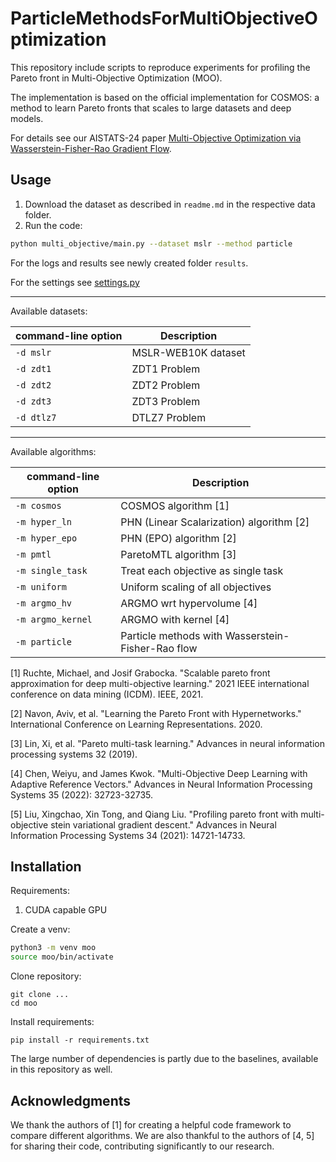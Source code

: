 # ParticleMethodsForMultiObjectiveOptimization

This repository include scripts to reproduce experiments for profiling the Pareto front in Multi-Objective Optimization (MOO).

The implementation is based on the official implementation for COSMOS: a method to learn Pareto fronts that scales to large datasets and deep models.

For details see our AISTATS-24 paper [Multi-Objective Optimization via Wasserstein-Fisher-Rao Gradient Flow](https://arxiv.org/abs/2311.13159).

## Usage

1. Download the dataset as described in `readme.md` in the respective data folder.
1. Run the code:

```bash
python multi_objective/main.py --dataset mslr --method particle
```

For the logs and results see newly created folder `results`.

For the settings see [settings.py](multi_objective/settings.py)

---

Available datasets:

| command-line option  | Description                  |
|----------------------|------------------------------|
| `-d mslr`            | MSLR-WEB10K dataset          |
| `-d zdt1`            | ZDT1 Problem                 |
| `-d zdt2`            | ZDT2 Problem                 |
| `-d zdt3`            | ZDT3 Problem                 |
| `-d dtlz7`           | DTLZ7 Problem                |

---

Available algorithms:

| command-line option  | Description                                         |
|----------------------|-----------------------------------------------------|
| `-m cosmos`          | COSMOS algorithm [1]                                | 
| `-m hyper_ln`        | PHN (Linear Scalarization) algorithm [2]            | 
| `-m hyper_epo`       | PHN (EPO) algorithm [2]                             | 
| `-m pmtl`            | ParetoMTL algorithm [3]                             | 
| `-m single_task`     | Treat each objective as single task                 | 
| `-m uniform`         | Uniform scaling of all objectives                   | 
| `-m argmo_hv`        | ARGMO wrt hypervolume [4]                           |
| `-m argmo_kernel`    | ARGMO with kernel [4]                               |
| `-m particle`        | Particle methods with Wasserstein-Fisher-Rao flow   |


[1] Ruchte, Michael, and Josif Grabocka. "Scalable pareto front approximation for deep multi-objective learning." 2021 IEEE international conference on data mining (ICDM). IEEE, 2021.

[2] Navon, Aviv, et al. "Learning the Pareto Front with Hypernetworks." International Conference on Learning Representations. 2020.

[3] Lin, Xi, et al. "Pareto multi-task learning." Advances in neural information processing systems 32 (2019).

[4] Chen, Weiyu, and James Kwok. "Multi-Objective Deep Learning with Adaptive Reference Vectors." Advances in Neural Information Processing Systems 35 (2022): 32723-32735.

[5] Liu, Xingchao, Xin Tong, and Qiang Liu. "Profiling pareto front with multi-objective stein variational gradient descent." Advances in Neural Information Processing Systems 34 (2021): 14721-14733.


## Installation

Requirements:
1. CUDA capable GPU

Create a venv:

```bash
python3 -m venv moo
source moo/bin/activate
```

Clone repository:

```
git clone ...
cd moo
```

Install requirements:

```
pip install -r requirements.txt
```

The large number of dependencies is partly due to the baselines, available in this repository as well.

## Acknowledgments

We thank the authors of [1] for creating a helpful code framework to compare different algorithms. We are also thankful to the authors of [4, 5] for sharing their code, contributing significantly to our research.

